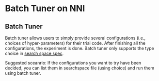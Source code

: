 Batch Tuner on NNI
===

## Batch Tuner

Batch tuner allows users to simply provide several configurations (i.e., choices of hyper-parameters) for their trial code. After finishing all the configurations, the experiment is done. Batch tuner only supports the type choice in [search space spec](../../../../../docs/en_US/SearchSpaceSpec.md).

Suggested sceanrio: If the configurations you want to try have been decided, you can list them in searchspace file (using choice) and run them using batch tuner.